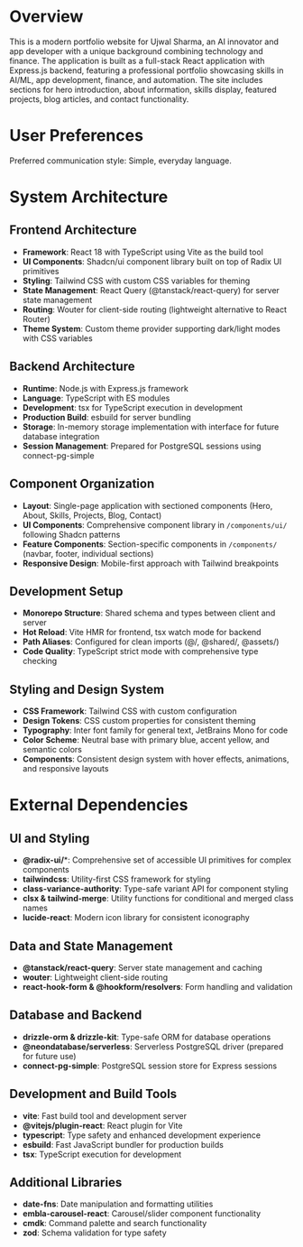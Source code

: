# Overview

This is a modern portfolio website for Ujwal Sharma, an AI innovator and app developer with a unique background combining technology and finance. The application is built as a full-stack React application with Express.js backend, featuring a professional portfolio showcasing skills in AI/ML, app development, finance, and automation. The site includes sections for hero introduction, about information, skills display, featured projects, blog articles, and contact functionality.

# User Preferences

Preferred communication style: Simple, everyday language.

# System Architecture

## Frontend Architecture
- **Framework**: React 18 with TypeScript using Vite as the build tool
- **UI Components**: Shadcn/ui component library built on top of Radix UI primitives
- **Styling**: Tailwind CSS with custom CSS variables for theming
- **State Management**: React Query (@tanstack/react-query) for server state management
- **Routing**: Wouter for client-side routing (lightweight alternative to React Router)
- **Theme System**: Custom theme provider supporting dark/light modes with CSS variables

## Backend Architecture
- **Runtime**: Node.js with Express.js framework
- **Language**: TypeScript with ES modules
- **Development**: tsx for TypeScript execution in development
- **Production Build**: esbuild for server bundling
- **Storage**: In-memory storage implementation with interface for future database integration
- **Session Management**: Prepared for PostgreSQL sessions using connect-pg-simple

## Component Organization
- **Layout**: Single-page application with sectioned components (Hero, About, Skills, Projects, Blog, Contact)
- **UI Components**: Comprehensive component library in `/components/ui/` following Shadcn patterns
- **Feature Components**: Section-specific components in `/components/` (navbar, footer, individual sections)
- **Responsive Design**: Mobile-first approach with Tailwind breakpoints

## Development Setup
- **Monorepo Structure**: Shared schema and types between client and server
- **Hot Reload**: Vite HMR for frontend, tsx watch mode for backend
- **Path Aliases**: Configured for clean imports (@/, @shared/, @assets/)
- **Code Quality**: TypeScript strict mode with comprehensive type checking

## Styling and Design System
- **CSS Framework**: Tailwind CSS with custom configuration
- **Design Tokens**: CSS custom properties for consistent theming
- **Typography**: Inter font family for general text, JetBrains Mono for code
- **Color Scheme**: Neutral base with primary blue, accent yellow, and semantic colors
- **Components**: Consistent design system with hover effects, animations, and responsive layouts

# External Dependencies

## UI and Styling
- **@radix-ui/***: Comprehensive set of accessible UI primitives for complex components
- **tailwindcss**: Utility-first CSS framework for styling
- **class-variance-authority**: Type-safe variant API for component styling
- **clsx & tailwind-merge**: Utility functions for conditional and merged class names
- **lucide-react**: Modern icon library for consistent iconography

## Data and State Management
- **@tanstack/react-query**: Server state management and caching
- **wouter**: Lightweight client-side routing
- **react-hook-form & @hookform/resolvers**: Form handling and validation

## Database and Backend
- **drizzle-orm & drizzle-kit**: Type-safe ORM for database operations
- **@neondatabase/serverless**: Serverless PostgreSQL driver (prepared for future use)
- **connect-pg-simple**: PostgreSQL session store for Express sessions

## Development and Build Tools
- **vite**: Fast build tool and development server
- **@vitejs/plugin-react**: React plugin for Vite
- **typescript**: Type safety and enhanced development experience
- **esbuild**: Fast JavaScript bundler for production builds
- **tsx**: TypeScript execution for development

## Additional Libraries
- **date-fns**: Date manipulation and formatting utilities
- **embla-carousel-react**: Carousel/slider component functionality
- **cmdk**: Command palette and search functionality
- **zod**: Schema validation for type safety